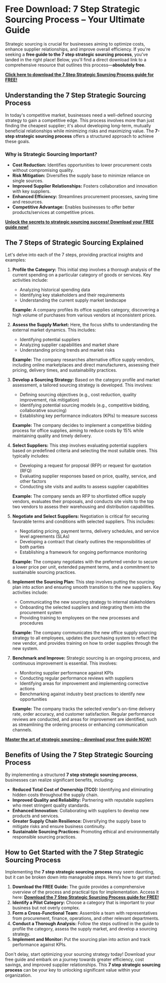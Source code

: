 # Free Download: 7 Step Strategic Sourcing Process – Your Ultimate Guide

Strategic sourcing is crucial for businesses aiming to optimize costs, enhance supplier relationships, and improve overall efficiency. If you're seeking a **free guide to the 7 step strategic sourcing process**, you've landed in the right place! Below, you'll find a direct download link to a comprehensive resource that outlines this process—**absolutely free**.

[**Click here to download the 7 Step Strategic Sourcing Process guide for FREE!**](https://udemywork.com/7-step-strategic-sourcing-process)

## Understanding the 7 Step Strategic Sourcing Process

In today's competitive market, businesses need a well-defined sourcing strategy to gain a competitive edge. This process involves more than just finding the cheapest supplier; it's about developing long-term, mutually beneficial relationships while minimizing risks and maximizing value. The **7-step strategic sourcing process** offers a structured approach to achieve these goals.

### Why is Strategic Sourcing Important?

*   **Cost Reduction:** Identifies opportunities to lower procurement costs without compromising quality.
*   **Risk Mitigation:** Diversifies the supply base to minimize reliance on single sources.
*   **Improved Supplier Relationships:** Fosters collaboration and innovation with key suppliers.
*   **Enhanced Efficiency:** Streamlines procurement processes, saving time and resources.
*   **Competitive Advantage:** Enables businesses to offer better products/services at competitive prices.

[**Unlock the secrets to strategic sourcing success! Download your FREE guide now!**](https://udemywork.com/7-step-strategic-sourcing-process)

## The 7 Steps of Strategic Sourcing Explained

Let's delve into each of the 7 steps, providing practical insights and examples:

1.  **Profile the Category:** This initial step involves a thorough analysis of the current spending on a particular category of goods or services. Key activities include:
    *   Analyzing historical spending data
    *   Identifying key stakeholders and their requirements
    *   Understanding the current supply market landscape

    **Example:** A company profiles its office supplies category, discovering a high volume of purchases from various vendors at inconsistent prices.

2.  **Assess the Supply Market:** Here, the focus shifts to understanding the external market dynamics. This includes:
    *   Identifying potential suppliers
    *   Analyzing supplier capabilities and market share
    *   Understanding pricing trends and market risks

    **Example:** The company researches alternative office supply vendors, including online marketplaces and direct manufacturers, assessing their pricing, delivery times, and sustainability practices.

3.  **Develop a Sourcing Strategy:** Based on the category profile and market assessment, a tailored sourcing strategy is developed. This involves:
    *   Defining sourcing objectives (e.g., cost reduction, quality improvement, risk mitigation)
    *   Identifying potential sourcing models (e.g., competitive bidding, collaborative sourcing)
    *   Establishing key performance indicators (KPIs) to measure success

    **Example:** The company decides to implement a competitive bidding process for office supplies, aiming to reduce costs by 15% while maintaining quality and timely delivery.

4.  **Select Suppliers:** This step involves evaluating potential suppliers based on predefined criteria and selecting the most suitable ones. This typically includes:
    *   Developing a request for proposal (RFP) or request for quotation (RFQ)
    *   Evaluating supplier responses based on price, quality, service, and other factors
    *   Conducting site visits and audits to assess supplier capabilities

    **Example:** The company sends an RFP to shortlisted office supply vendors, evaluates their proposals, and conducts site visits to the top two vendors to assess their warehousing and distribution capabilities.

5.  **Negotiate and Select Suppliers:** Negotiation is critical for securing favorable terms and conditions with selected suppliers. This includes:
    *   Negotiating pricing, payment terms, delivery schedules, and service level agreements (SLAs)
    *   Developing a contract that clearly outlines the responsibilities of both parties
    *   Establishing a framework for ongoing performance monitoring

    **Example:** The company negotiates with the preferred vendor to secure a lower price per unit, extended payment terms, and a commitment to sustainable sourcing practices.

6.  **Implement the Sourcing Plan:** This step involves putting the sourcing plan into action and ensuring smooth transition to the new suppliers. Key activities include:
    *   Communicating the new sourcing strategy to internal stakeholders
    *   Onboarding the selected suppliers and integrating them into the procurement system
    *   Providing training to employees on the new processes and procedures

    **Example:** The company communicates the new office supply sourcing strategy to all employees, updates the purchasing system to reflect the new vendor, and provides training on how to order supplies through the new system.

7.  **Benchmark and Improve:** Strategic sourcing is an ongoing process, and continuous improvement is essential. This involves:
    *   Monitoring supplier performance against KPIs
    *   Conducting regular performance reviews with suppliers
    *   Identifying areas for improvement and implementing corrective actions
    *   Benchmarking against industry best practices to identify new opportunities

    **Example:** The company tracks the selected vendor's on-time delivery rate, order accuracy, and customer satisfaction. Regular performance reviews are conducted, and areas for improvement are identified, such as streamlining the ordering process or enhancing communication channels.

[**Master the art of strategic sourcing – download your free guide NOW!**](https://udemywork.com/7-step-strategic-sourcing-process)

## Benefits of Using the 7 Step Strategic Sourcing Process

By implementing a structured **7 step strategic sourcing process**, businesses can realize significant benefits, including:

*   **Reduced Total Cost of Ownership (TCO):** Identifying and eliminating hidden costs throughout the supply chain.
*   **Improved Quality and Reliability:** Partnering with reputable suppliers who meet stringent quality standards.
*   **Enhanced Innovation:** Collaborating with suppliers to develop new products and services.
*   **Greater Supply Chain Resilience:** Diversifying the supply base to mitigate risks and ensure business continuity.
*   **Sustainable Sourcing Practices:** Promoting ethical and environmentally responsible sourcing practices.

## How to Get Started with the 7 Step Strategic Sourcing Process

Implementing the **7 step strategic sourcing process** may seem daunting, but it can be broken down into manageable steps. Here’s how to get started:

1.  **Download the FREE Guide:** The guide provides a comprehensive overview of the process and practical tips for implementation. Access it here: [**Download the 7 Step Strategic Sourcing Process guide for FREE!**](https://udemywork.com/7-step-strategic-sourcing-process)
2.  **Identify a Pilot Category:** Choose a category that is important to your business but not overly complex.
3.  **Form a Cross-Functional Team:** Assemble a team with representatives from procurement, finance, operations, and other relevant departments.
4.  **Conduct a Thorough Analysis:** Follow the steps outlined in the guide to profile the category, assess the supply market, and develop a sourcing strategy.
5.  **Implement and Monitor:** Put the sourcing plan into action and track performance against KPIs.

Don't delay, start optimizing your sourcing strategy today! Download your free guide and embark on a journey towards greater efficiency, cost savings, and improved supplier relationships. This **7 step strategic sourcing process** can be your key to unlocking significant value within your organization.
